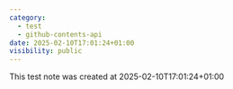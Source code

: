 ```yaml
---
category:
  - test
  - github-contents-api
date: 2025-02-10T17:01:24+01:00
visibility: public
---
```


This test note was created at 2025-02-10T17:01:24+01:00